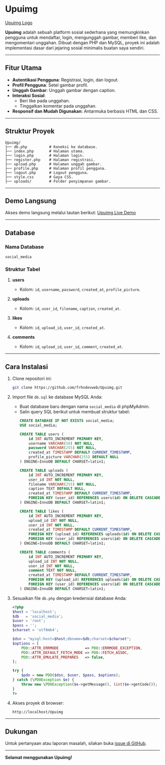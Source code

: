 # Upuimg

[Upuimg Logo](https://upuimg.kesug.com/upuimg.png)

**Upuimg** adalah sebuah platform sosial sederhana yang memungkinkan pengguna untuk mendaftar, login, mengunggah gambar, memberi like, dan mengomentari unggahan. Dibuat dengan PHP dan MySQL, proyek ini adalah implementasi dasar dari jejaring sosial minimalis buatan saya sendiri.

---

## Fitur Utama
- **Autentikasi Pengguna**: Registrasi, login, dan logout.
- **Profil Pengguna**: Setel gambar profil.
- **Unggah Gambar**: Unggah gambar dengan caption.
- **Interaksi Sosial**:
  - Beri like pada unggahan.
  - Tinggalkan komentar pada unggahan.
- **Responsif dan Mudah Digunakan**: Antarmuka berbasis HTML dan CSS.

---

## Struktur Proyek
```
Upuimg/
├── db.php          # Koneksi ke database.
├── index.php       # Halaman utama.
├── login.php       # Halaman login.
├── register.php    # Halaman registrasi.
├── upload.php      # Halaman unggah gambar.
├── profile.php     # Halaman profil pengguna.
├── logout.php      # Logout pengguna.
├── style.css       # Gaya CSS.
├── uploads/        # Folder penyimpanan gambar.
```

---

## Demo Langsung
Akses demo langsung melalui tautan berikut: [Upuimg Live Demo](https://upuimg.kesug.com)

---

## Database
### Nama Database
`social_media`

### Struktur Tabel
1. **users**
   - Kolom: `id`, `username`, `password`, `created_at`, `profile_picture`.

2. **uploads**
   - Kolom: `id`, `user_id`, `filename`, `caption`, `created_at`.

3. **likes**
   - Kolom: `id`, `upload_id`, `user_id`, `created_at`.

4. **comments**
   - Kolom: `id`, `upload_id`, `user_id`, `comment`, `created_at`.

---

## Cara Instalasi
1. Clone repositori ini:
   ```bash
   git clone https://github.com/frhndevweb/Upuimg.git
   ```

2. Import file `db.sql` ke database MySQL Anda:
   - Buat database baru dengan nama `social_media` di phpMyAdmin.
   - Salin query SQL berikut untuk membuat struktur tabel:
     ```sql
     CREATE DATABASE IF NOT EXISTS social_media;
     USE social_media;

     CREATE TABLE users (
         id INT AUTO_INCREMENT PRIMARY KEY,
         username VARCHAR(50) NOT NULL,
         password VARCHAR(255) NOT NULL,
         created_at TIMESTAMP DEFAULT CURRENT_TIMESTAMP,
         profile_picture VARCHAR(255) DEFAULT NULL
     ) ENGINE=InnoDB DEFAULT CHARSET=latin1;

     CREATE TABLE uploads (
         id INT AUTO_INCREMENT PRIMARY KEY,
         user_id INT NOT NULL,
         filename VARCHAR(255) NOT NULL,
         caption TEXT DEFAULT NULL,
         created_at TIMESTAMP DEFAULT CURRENT_TIMESTAMP,
         FOREIGN KEY (user_id) REFERENCES users(id) ON DELETE CASCADE ON UPDATE CASCADE
     ) ENGINE=InnoDB DEFAULT CHARSET=latin1;

     CREATE TABLE likes (
         id INT AUTO_INCREMENT PRIMARY KEY,
         upload_id INT NOT NULL,
         user_id INT NOT NULL,
         created_at TIMESTAMP DEFAULT CURRENT_TIMESTAMP,
         FOREIGN KEY (upload_id) REFERENCES uploads(id) ON DELETE CASCADE ON UPDATE CASCADE,
         FOREIGN KEY (user_id) REFERENCES users(id) ON DELETE CASCADE ON UPDATE CASCADE
     ) ENGINE=InnoDB DEFAULT CHARSET=latin1;

     CREATE TABLE comments (
         id INT AUTO_INCREMENT PRIMARY KEY,
         upload_id INT NOT NULL,
         user_id INT NOT NULL,
         comment TEXT NOT NULL,
         created_at TIMESTAMP DEFAULT CURRENT_TIMESTAMP,
         FOREIGN KEY (upload_id) REFERENCES uploads(id) ON DELETE CASCADE ON UPDATE CASCADE,
         FOREIGN KEY (user_id) REFERENCES users(id) ON DELETE CASCADE ON UPDATE CASCADE
     ) ENGINE=InnoDB DEFAULT CHARSET=latin1;
     ```

3. Sesuaikan file `db.php` dengan kredensial database Anda:
   ```php
   <?php
   $host = 'localhost';
   $db   = 'social_media';
   $user = 'root';
   $pass = '';
   $charset = 'utf8mb4';

   $dsn = "mysql:host=$host;dbname=$db;charset=$charset";
   $options = [
       PDO::ATTR_ERRMODE            => PDO::ERRMODE_EXCEPTION,
       PDO::ATTR_DEFAULT_FETCH_MODE => PDO::FETCH_ASSOC,
       PDO::ATTR_EMULATE_PREPARES   => false,
   ];

   try {
       $pdo = new PDO($dsn, $user, $pass, $options);
   } catch (\PDOException $e) {
       throw new \PDOException($e->getMessage(), (int)$e->getCode());
   }
   ?>
   ```

4. Akses proyek di browser:
   ```
   http://localhost/Upuimg
   ```

---

## Dukungan
Untuk pertanyaan atau laporan masalah, silakan buka [issue di GitHub](https://github.com/frhndevweb/Upuimg/issues).

---

**Selamat menggunakan Upuimg!**

